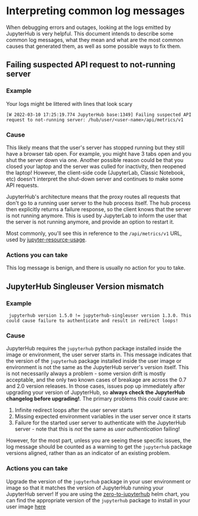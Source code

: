 # Interpreting common log messages

When debugging errors and outages, looking at the logs emitted by
JupyterHub is very helpful. This document intends to describe some common
log messages, what they mean and what are the most common causes that generated them, as well as some possible ways to fix them.

## Failing suspected API request to not-running server

### Example

Your logs might be littered with lines that look scary

```
[W 2022-03-10 17:25:19.774 JupyterHub base:1349] Failing suspected API request to not-running server: /hub/user/<user-name>/api/metrics/v1
```

### Cause

This likely means that the user's server has stopped running but they
still have a browser tab open. For example, you might have 3 tabs open and you shut
the server down via one.
Another possible reason could be that you closed your laptop and the server was culled for inactivity, then reopened the laptop!
However, the client-side code (JupyterLab, Classic Notebook, etc) doesn't interpret the shut-down server and continues to make some API requests.

JupyterHub's architecture means that the proxy routes all requests that
don't go to a running user server to the hub process itself. The hub
process then explicitly returns a failure response, so the client knows
that the server is not running anymore. This is used by JupyterLab to
inform the user that the server is not running anymore, and provide an option
to restart it.

Most commonly, you'll see this in reference to the `/api/metrics/v1`
URL, used by [jupyter-resource-usage](https://github.com/jupyter-server/jupyter-resource-usage).

### Actions you can take

This log message is benign, and there is usually no action for you to take.

## JupyterHub Singleuser Version mismatch

### Example

```
 jupyterhub version 1.5.0 != jupyterhub-singleuser version 1.3.0. This could cause failure to authenticate and result in redirect loops!
```

### Cause

JupyterHub requires the `jupyterhub` python package installed inside the image or
environment, the user server starts in. This message indicates that the version of
the `jupyterhub` package installed inside the user image or environment is not
the same as the JupyterHub server's version itself. This is not necessarily always a
problem - some version drift is mostly acceptable, and the only two known cases of
breakage are across the 0.7 and 2.0 version releases. In those cases, issues pop
up immediately after upgrading your version of JupyterHub, so **always check the JupyterHub
changelog before upgrading!**. The primary problems this _could_ cause are:

1. Infinite redirect loops after the user server starts
2. Missing expected environment variables in the user server once it starts
3. Failure for the started user server to authenticate with the JupyterHub server -
   note that this is _not_ the same as _user authentication_ failing!

However, for the most part, unless you are seeing these specific issues, the log
message should be counted as a warning to get the `jupyterhub` package versions
aligned, rather than as an indicator of an existing problem.

### Actions you can take

Upgrade the version of the `jupyterhub` package in your user environment or image
so that it matches the version of JupyterHub running your JupyterHub server! If you
are using the [zero-to-jupyterhub](https://z2jh.jupyter.org) helm chart, you can find the appropriate
version of the `jupyterhub` package to install in your user image [here](https://jupyterhub.github.io/helm-chart/)
